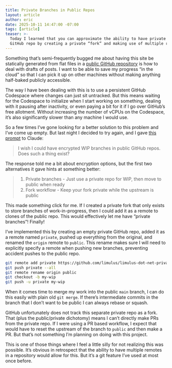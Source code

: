 ```yaml
---
title: Private Branches in Public Repos
layout: article
author: eric
date: 2025-10-11 14:47:00 -07:00
tags: [article]
teaser: >-
  Today I learned that you can approximate the ability to have private branches in a public
  GitHub repo by creating a private “fork” and making use of multiple remotes.
---
```


Something that’s semi-frequently bugged me about having this site be statically generated
from flat files in a [public GitHub repository] is how to deal with drafts of posts. I want
to be able to save my progress “in the cloud” so that I can pick it up on other machines
without making anything half-baked publicly accessible.

[public GitHub repository]: https://github.com/limulus/limulus-dot-net/

The way I have been dealing with this is to use a persistent GitHub Codespace where changes
can just sit untracked. But this means waiting for the Codespace to initialize when I start
working on something, dealing with it pausing after inactivity, or even paying a bit for it
if I go over GitHub’s free allotment. Without increasing the number of vCPUs on the
Codespace, it’s also significantly slower than any machine I would use.

So a few times I’ve gone looking for a better solution to this problem and I’ve come up
empty. But last night I decided to try again, and I gave [this prompt] to Claude:

[this prompt]: https://claude.ai/share/6c771cdd-77b1-4d6a-ba40-bba69f57d4b7

> I wish I could have encrypted WIP branches in public GitHub repos. Does such a thing
> exist?

The response told me a bit about encryption options, but the first two alternatives it gave
hints at something better:

> 1. Private branches - Just use a private repo for WIP, then move to public when ready
> 2. Fork workflow - Keep your fork private while the upstream is public

This made something click for me. If I created a private fork that only exists to store
branches of work-in-progress, then I could add it as a remote to clones of the public repo.
This would effectively let me have “private branches”! Finally!

I’ve implemented this by creating an empty private GitHub repo, added it as a remote named
`private`, pushed up everything from the original, and renamed the `origin` remote to
`public`. This rename makes sure I will need to explicitly specify a remote when pushing new
branches, preventing accident pushes to the public repo.

```bash
git remote add private https://github.com/limulus/limulus-dot-net-private.git
git push private --all
git remote rename origin public
git checkout -b my-wip
git push -u private my-wip
```

When it comes time to merge my work into the public `main` branch, I can do this easily with
plain old `git merge`. If there’s intermediate commits in the branch that I don’t want to be
public I can always rebase or squash.

GitHub unfortunately does not track this separate private repo as a fork. That (plus the
public/private dichotomy) means I can’t directly make PRs from the private repo. If I were
using a PR based workflow, I expect that would have to reset the upstream of the branch to
`public` and then make a PR. But that’s not something I’m planning on doing with this
project.

This is one of those things where I feel a little silly for not realizing this was possible.
It’s obvious in retrospect that the ability to have multiple remotes in a repository would
allow for this. But it’s a git feature I’ve used at most once before.
